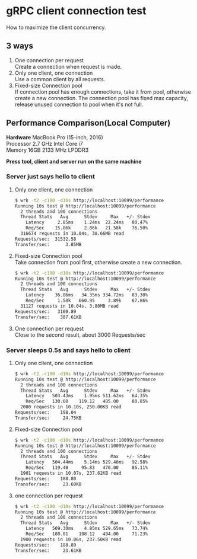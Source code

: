 # gRPC client connection test
How to maximize the client concurrency.

## 3 ways
1. One connection per request  
Create a connection when request is made.
1. Only one client, one connection  
Use a common client by all requests.
1. Fixed-size Connection pool  
If connection pool has enough connections, take it from pool, otherwise create a new connection.
The connection pool has fixed max capacity, release unused connection to pool when it's not full.

## Performance Comparison(Local Computer)
**Hardware**
MacBook Pro (15-inch, 2016)  
Processor 2.7 GHz Intel Core i7  
Memory 16GB 2133 MHz LPDDR3

**Press tool, client and server run on the same machine**

### Server just says hello to client
1. Only one client, one connection
    ```bash
    $ wrk -t2 -c100 -d10s http://localhost:10099/performance
    Running 10s test @ http://localhost:10099/performance
      2 threads and 100 connections
      Thread Stats   Avg      Stdev     Max   +/- Stdev
        Latency     2.85ms    1.24ms  22.24ms   80.47%
        Req/Sec    15.86k     2.86k   21.58k    76.50%
      316674 requests in 10.04s, 38.66MB read
    Requests/sec:  31532.58
    Transfer/sec:      3.85MB
    ```
1. Fixed-size Connection pool  
Take connection from pool first, otherwise create a new connection.
    ```bash
    $ wrk -t2 -c100 -d10s http://localhost:10099/performance
    Running 10s test @ http://localhost:10099/performance
      2 threads and 100 connections
      Thread Stats   Avg      Stdev     Max   +/- Stdev
        Latency    36.86ms   34.35ms 334.72ms   83.30%
        Req/Sec     1.58k   660.95     3.89k    67.86%
      31127 requests in 10.04s, 3.80MB read
    Requests/sec:   3100.89
    Transfer/sec:    387.61KB
    ```
1. One connection per request  
Close to the second result, about 3000 Requests/sec

### Server sleeps 0.5s and says hello to client

1. Only one client, one connection
    ```bash
    $ wrk -t2 -c100 -d10s http://localhost:10099/performance
    Running 10s test @ http://localhost:10099/performance
      2 threads and 100 connections
      Thread Stats   Avg      Stdev     Max   +/- Stdev
        Latency   503.43ms    1.95ms 511.62ms   64.35%
        Req/Sec   130.60    119.12   485.00     80.85%
      2000 requests in 10.10s, 250.00KB read
    Requests/sec:    198.04
    Transfer/sec:     24.75KB
    ```

1. Fixed-size Connection pool  
    ```bash
    $ wrk -t2 -c100 -d10s http://localhost:10099/performance
    Running 10s test @ http://localhost:10099/performance
      2 threads and 100 connections
      Thread Stats   Avg      Stdev     Max   +/- Stdev
        Latency   504.44ms    5.14ms 529.46ms   92.58%
        Req/Sec   119.40     95.83   470.00     85.11%
      1901 requests in 10.07s, 237.62KB read
    Requests/sec:    188.80
    Transfer/sec:     23.60KB
    ```

1. one connection per request
    ```bash
    $ wrk -t2 -c100 -d10s http://localhost:10099/performance
    Running 10s test @ http://localhost:10099/performance
      2 threads and 100 connections
      Thread Stats   Avg      Stdev     Max   +/- Stdev
        Latency   509.30ms    4.85ms 529.65ms   73.74%
        Req/Sec   188.81    188.12   494.00     71.23%
      1900 requests in 10.06s, 237.50KB read
    Requests/sec:    188.89
    Transfer/sec:     23.61KB
    ```
